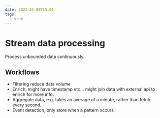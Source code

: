 ```yaml
---
date: 2022-05-09T15:01
tags: 
  - stub
---
```


# Stream data processing

Process unbounded data continuously.

## Workflows

- Filtering reduce data volume
- Enrich, might have timestamp etc... might join data with external api to enrich for more info.
- Aggregate data, e.g. takes an average of a minute, rather than fetch every second.
- Event detection, only store when a pattern occurs
